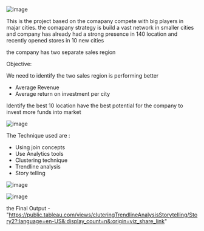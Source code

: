 ![image](https://github.com/vijayasaravana/Company-performce-dashboard/assets/107205525/8decdd9b-3d73-46d3-9264-38567e110b87)


This is the project based on the comapany compete with big players in majar cities. the comapany strategy is build a vast network in smaller cities and company has already had a strong presence in 140 location and recently opened stores in 10 new cities

the company has two separate sales region


Objective:

We need to identify the two sales region is performing better

- Average Revenue
- Average return on investment per city 


Identify the best 10 location have the best potential for the company to invest more funds into market


![image](https://github.com/vijayasaravana/Company-performce-dashboard/assets/107205525/441fc80e-9272-409a-a040-8c0dd17a7272)

The Technique used are :

   - Using join concepts
   - Use Analytics tools 
   - Clustering technique
   - Trendline analysis
   - Story telling


![image](https://github.com/vijayasaravana/Company-performce-dashboard/assets/107205525/93a43b35-b805-4511-80e7-010516dbd610)







![image](https://github.com/vijayasaravana/Company-performce-dashboard/assets/107205525/4554a16e-5a22-4831-bbe6-d806346a2022)





the Final Output - "https://public.tableau.com/views/cluteringTrendlineAnalysisStorytelling/Story2?:language=en-US&:display_count=n&:origin=viz_share_link"

